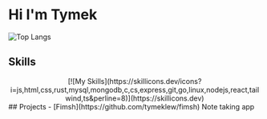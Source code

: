 # Hi I'm Tymek
![Top Langs](https://github-readme-stats.vercel.app/api/top-langs/?username=tymeklew&layout=compact&theme=dark)

## Skills
<div align="center">
[![My Skills](https://skillicons.dev/icons?i=js,html,css,rust,mysql,mongodb,c,cs,express,git,go,linux,nodejs,react,tailwind,ts&perline=8)](https://skillicons.dev)
</div>
## Projects
 - [Fimsh](https://github.com/tymeklew/fimsh)
      Note taking app 
